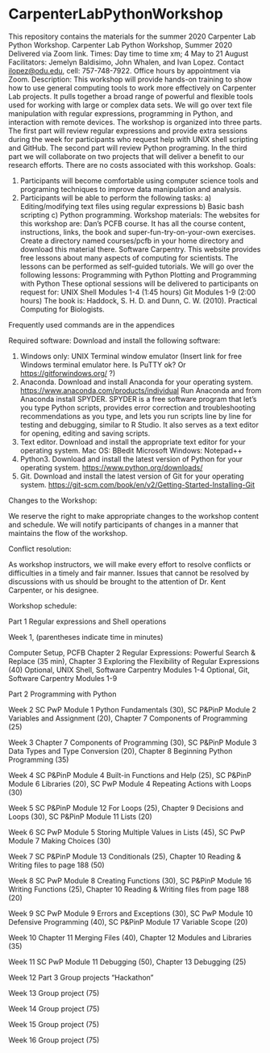 # CarpenterLabPythonWorkshop
This repository contains the materials for the summer 2020 Carpenter Lab Python Workshop.
Carpenter Lab Python Workshop, Summer 2020
Delivered via Zoom link.
Times: Day time to time xm; 4 May to 21 August
Facilitators:
Jemelyn Baldisimo, John Whalen, and Ivan Lopez.  Contact ilopez@odu.edu, cell: 757-748-7922.  Office hours by appointment via Zoom.
Description:
This workshop will provide hands-on training to show how to use general computing tools to work more effectively on Carpenter Lab projects. It pulls together a broad range of powerful and flexible tools used for working with large or complex data sets. We will go over text file manipulation with regular expressions, programming in Python, and interaction with remote devices.  The workshop is organized into three parts. The first part will review regular expressions and provide extra sessions during the week for participants who request help with UNIX shell scripting and GitHub.  The second part will review Python programing.  In the third part we will collaborate on two projects that will deliver a benefit to our research efforts.  There are no costs associated with this workshop.
Goals:
1. Participants will become comfortable using computer science tools and programing techniques to improve data manipulation and analysis.
2. Participants will be able to perform the following tasks:
a)	Editing/modifying text files using regular expressions 
b)	Basic bash scripting 
c)	Python programming.
Workshop materials:
The websites for this workshop are:
Dan’s PCFB course.  It has all the course content, instructions, links, the book and super-fun-try-on-your-own exercises. Create a directory named courses/pcfb in your home directory and download this material there.
Software Carpentry.  This website provides free lessons about many aspects of computing for scientists.  The lessons can be performed as self-guided tutorials.  We will go over the following lessons:
Programming with Python
Plotting and Programming with Python
These optional sessions will be delivered to participants on request for:
UNIX Shell Modules 1-4 (1:45 hours)
Git Modules 1-9 (2:00 hours)
The book is: Haddock, S. H. D. and Dunn, C. W. (2010). Practical Computing for Biologists.

Frequently used commands are in the appendices

Required software:
Download and install the following software:
1)	Windows only: UNIX Terminal window emulator
(Insert link for free Windows terminal emulator here. Is PuTTY ok? Or https://gitforwindows.org/ ?)
2)	Anaconda.  Download and install Anaconda for your operating system.
https://www.anaconda.com/products/individual
Run Anaconda and from Anaconda install SPYDER.  SPYDER is a free software program that let’s you type Python scripts, provides error correction and troubleshooting recommendations as you type, and lets you run scripts line by line for testing and debugging, similar to R Studio.  It also serves as a text editor for opening, editing and saving scripts.
3)	Text editor.  Download and install the appropriate text editor for your operating system.
Mac OS: BBedit
Microsoft Windows: Notepad++
4)	Python3.  Download and install the latest version of Python for your operating system.
https://www.python.org/downloads/
5) Git. Download and install the latest version of Git for your operating system.
https://git-scm.com/book/en/v2/Getting-Started-Installing-Git


Changes to the Workshop:

We reserve the right to make appropriate changes to the workshop content and schedule.  We will notify participants of changes in a manner that maintains the flow of the workshop.

Conflict resolution:

As workshop instructors, we will make every effort to resolve conflicts or difficulties in a timely and fair manner. Issues that cannot be resolved by discussions with us should be brought to the attention of Dr. Kent Carpenter, or his designee.

Workshop schedule:

Part 1 Regular expressions and Shell operations

Week 1, (parentheses indicate time in minutes)

Computer Setup, PCFB Chapter 2 Regular Expressions: Powerful Search & Replace (35 min), Chapter 3 Exploring the Flexibility of Regular Expressions (40)
Optional, UNIX Shell, Software Carpentry Modules 1-4
Optional, Git, Software Carpentry Modules 1-9

Part 2 Programming with Python

Week 2
SC PwP Module 1 Python Fundamentals (30), SC P&PinP Module 2 Variables and Assignment (20), Chapter 7 Components of Programming (25)

Week 3
Chapter 7 Components of Programming (30), SC P&PinP Module 3 Data Types and Type Conversion (20), Chapter 8 Beginning Python Programming (35)

Week 4
SC P&PinP Module 4 Built-in Functions and Help (25), SC P&PinP Module 6 Libraries (20), SC PwP Module 4 Repeating Actions with Loops (30)

Week 5
SC P&PinP Module 12 For Loops (25), Chapter 9 Decisions and Loops (30), SC P&PinP Module 11 Lists (20) 

Week 6
SC PwP Module 5 Storing Multiple Values in Lists (45), SC PwP Module 7 Making Choices (30)

Week 7
SC P&PinP Module 13 Conditionals (25), Chapter 10 Reading & Writing files to page 188 (50)

Week 8
SC PwP Module 8 Creating Functions (30), SC P&PinP Module 16 Writing Functions (25), Chapter 10 Reading & Writing files from page 188 (20)

Week 9
SC PwP Module 9 Errors and Exceptions (30), SC PwP Module 10 Defensive Programming (40), SC P&PinP Module 17 Variable Scope (20)

Week 10
Chapter 11 Merging Files (40), Chapter 12 Modules and Libraries (35)

Week 11
SC PwP Module 11 Debugging (50), Chapter 13 Debugging (25)

Week 12
Part 3 Group projects “Hackathon”

Week 13
Group project (75)

Week 14
Group project (75)

Week 15
Group project (75)

Week 16
Group project (75)
